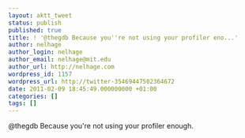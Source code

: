 ```yaml
---
layout: aktt_tweet
status: publish
published: true
title: ! '@thegdb Because you''re not using your profiler eno...'
author: nelhage
author_login: nelhage
author_email: nelhage@mit.edu
author_url: http://nelhage.com
wordpress_id: 1157
wordpress_url: http://twitter-35469447502364672
date: 2011-02-09 18:45:49.000000000 +01:00
categories: []
tags: []
---
```

@thegdb Because you're not using your profiler enough.
